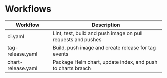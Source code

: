 # Workflows

| Workflow           | Description                                                    |
|--------------------|----------------------------------------------------------------|
| ci.yaml            | Lint, test, build and push image on pull requests and pushes   |
| tag-release.yaml   | Build, push image and create release for tag events            |
| chart-release.yaml | Package Helm chart, update index, and push to charts branch    |
